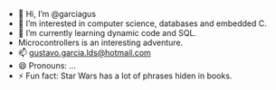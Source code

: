 - 👋 Hi, I’m @garciagus
- 👀 I’m interested in computer science, databases and embedded C.
- 🌱 I’m currently learning dynamic code and SQL.
- Microcontrollers is an interesting adventure.
- 📫 gustavo.garcia.lds@hotmail.com
- 😄 Pronouns: ...
- ⚡ Fun fact: Star Wars has a lot of phrases hiden in books.

<!---
garciagus/garciagus is a ✨ special ✨ repository because its `README.md` (this file) appears on your GitHub profile.
You can click the Preview link to take a look at your changes.
--->
